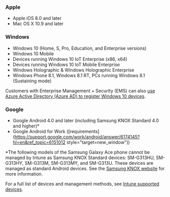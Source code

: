 

### Apple
  - Apple iOS 8.0 and later
  - Mac OS X 10.9 and later

### Windows
  - Windows 10 (Home, S, Pro, Education, and Enterprise versions)
  - Windows 10 Mobile
  - Devices running Windows 10 IoT Enterprise (x86, x64)
  - Devices running Windows 10 IoT Mobile Enterprise
  - Windows Holographic & Windows Holographic Enterprise
  - Windows Phone 8.1, Windows 8.1 RT, PCs running Windows 8.1 (Sustaining mode)
  
  Customers with Enterprise Management + Security  (EMS) can also [use Azure Active Directory (Azure AD) to register Windows 10 devices](/intune-classic/deploy-use/set-up-windows-device-management-with-microsoft-intune#azure-active-directory-enrollment).

### Google
- Google Android 4.0 and later (including Samsung KNOX Standard 4.0 and higher)*
- Google Android for Work ([requirements](https://support.google.com/work/android/answer/6174145?hl=en&ref_topic=6151012 style="target=new_window"))

*The following models of the Samsung Galaxy Ace phone cannot be managed by Intune as Samsung KNOX Standard devices: SM-G313HU, SM-G313HY, SM-G313M, SM-G313MY, and SM-G313U. These devices are managed as standard Android devices. See the [Samsung KNOX website](https://www.samsungknox.com/en) for more information.

For a full list of devices and management methods, see [Intune supported devices](/intune/supported-devices-browsers#intune-supported-devices).
